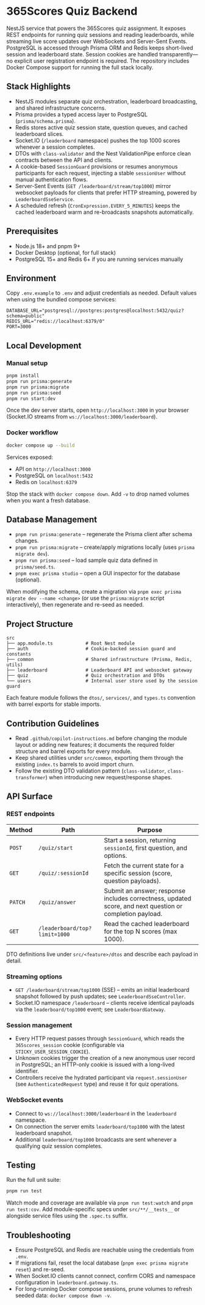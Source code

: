 # 365Scores Quiz Backend

NestJS service that powers the 365Scores quiz assignment. It exposes REST endpoints for running quiz sessions and reading leaderboards, while streaming live score updates over WebSockets and Server-Sent Events. PostgreSQL is accessed through Prisma ORM and Redis keeps short-lived session and leaderboard state. Session cookies are handled transparently—no explicit user registration endpoint is required. The repository includes Docker Compose support for running the full stack locally.

## Stack Highlights

- NestJS modules separate quiz orchestration, leaderboard broadcasting, and shared infrastructure concerns.
- Prisma provides a typed access layer to PostgreSQL (`prisma/schema.prisma`).
- Redis stores active quiz session state, question queues, and cached leaderboard slices.
- Socket.IO (`/leaderboard` namespace) pushes the top 1000 scores whenever a session completes.
- DTOs with `class-validator` and the Nest ValidationPipe enforce clean contracts between the API and clients.
- A cookie-based `SessionGuard` provisions or resumes anonymous participants for each request, injecting a stable `sessionUser` without manual authentication flows.
- Server-Sent Events (`GET /leaderboard/stream/top1000`) mirror websocket payloads for clients that prefer HTTP streaming, powered by `LeaderboardSseService`.
- A scheduled refresh (`CronExpression.EVERY_5_MINUTES`) keeps the cached leaderboard warm and re-broadcasts snapshots automatically.

## Prerequisites

- Node.js 18+ and pnpm 9+
- Docker Desktop (optional, for full stack)
- PostgreSQL 15+ and Redis 6+ if you are running services manually

## Environment

Copy `.env.example` to `.env` and adjust credentials as needed. Default values when using the bundled compose services:

```
DATABASE_URL="postgresql://postgres:postgres@localhost:5432/quiz?schema=public"
REDIS_URL="redis://localhost:6379/0"
PORT=3000
```

## Local Development

### Manual setup

```bash
pnpm install
pnpm run prisma:generate
pnpm run prisma:migrate
pnpm run prisma:seed
pnpm run start:dev
```

Once the dev server starts, open `http://localhost:3000` in your browser (Socket.IO streams from `ws://localhost:3000/leaderboard`).

### Docker workflow

```bash
docker compose up --build
```

Services exposed:

- API on `http://localhost:3000`
- PostgreSQL on `localhost:5432`
- Redis on `localhost:6379`

Stop the stack with `docker compose down`. Add `-v` to drop named volumes when you want a fresh database.

## Database Management

- `pnpm run prisma:generate` – regenerate the Prisma client after schema changes.
- `pnpm run prisma:migrate` – create/apply migrations locally (uses `prisma migrate dev`).
- `pnpm run prisma:seed` – load sample quiz data defined in `prisma/seed.ts`.
- `pnpm exec prisma studio` – open a GUI inspector for the database (optional).

When modifying the schema, create a migration via `pnpm exec prisma migrate dev --name <change>` (or use the `prisma:migrate` script interactively), then regenerate and re-seed as needed.

## Project Structure

```
src
├── app.module.ts            # Root Nest module
├── auth                     # Cookie-backed session guard and constants
├── common                   # Shared infrastructure (Prisma, Redis, utils)
├── leaderboard              # Leaderboard API and websocket gateway
├── quiz                     # Quiz orchestration and DTOs
└── users                    # Internal user store used by the session guard
```

Each feature module follows the `dtos/`, `services/`, and `types.ts` convention with barrel exports for stable imports.

## Contribution Guidelines

- Read `.github/copilot-instructions.md` before changing the module layout or adding new features; it documents the required folder structure and barrel exports for every module.
- Keep shared utilities under `src/common`, exporting them through the existing `index.ts` barrels to avoid import churn.
- Follow the existing DTO validation pattern (`class-validator`, `class-transformer`) when introducing new request/response shapes.

## API Surface

### REST endpoints

| Method  | Path                          | Purpose                                                                                                  |
| ------- | ----------------------------- | -------------------------------------------------------------------------------------------------------- |
| `POST`  | `/quiz/start`                 | Start a session, returning `sessionId`, first question, and options.                                     |
| `GET`   | `/quiz/:sessionId`            | Fetch the current state for a specific session (score, question payloads).                               |
| `PATCH` | `/quiz/answer`                | Submit an answer; response includes correctness, updated score, and next question or completion payload. |
| `GET`   | `/leaderboard/top?limit=1000` | Read the cached leaderboard for the top N scores (max 1000).                                             |

DTO definitions live under `src/<feature>/dtos` and describe each payload in detail.

### Streaming options

- `GET /leaderboard/stream/top1000` (SSE) – emits an initial leaderboard snapshot followed by push updates; see `LeaderboardSseController`.
- Socket.IO namespace `/leaderboard` – clients receive identical payloads via the `leaderboard/top1000` event; see `LeaderboardGateway`.

### Session management

- Every HTTP request passes through `SessionGuard`, which reads the `365scores_session` cookie (configurable via `STICKY_USER_SESSION_COOKIE`).
- Unknown cookies trigger the creation of a new anonymous user record in PostgreSQL; an HTTP-only cookie is issued with a long-lived identifier.
- Controllers receive the hydrated participant via `request.sessionUser` (see `AuthenticatedRequest` type) and reuse it for quiz operations.

### WebSocket events

- Connect to `ws://localhost:3000/leaderboard` in the `leaderboard` namespace.
- On connection the server emits `leaderboard/top1000` with the latest leaderboard snapshot.
- Additional `leaderboard/top1000` broadcasts are sent whenever a qualifying quiz session completes.

## Testing

Run the full unit suite:

```bash
pnpm run test
```

Watch mode and coverage are available via `pnpm run test:watch` and `pnpm run test:cov`. Add module-specific specs under `src/**/__tests__` or alongside service files using the `.spec.ts` suffix.

## Troubleshooting

- Ensure PostgreSQL and Redis are reachable using the credentials from `.env`.
- If migrations fail, reset the local database (`pnpm exec prisma migrate reset`) and re-seed.
- When Socket.IO clients cannot connect, confirm CORS and namespace configuration in `leaderboard.gateway.ts`.
- For long-running Docker compose sessions, prune volumes to refresh seeded data: `docker compose down -v`.
